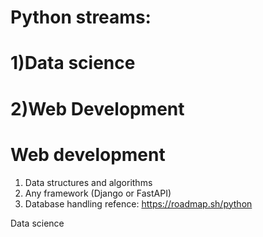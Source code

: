 # Python streams:
# 1)Data science
# 2)Web Development



# Web development
 1) Data structures and algorithms
 2) Any framework (Django or FastAPI)
 3) Database handling
refence: https://roadmap.sh/python

Data science
